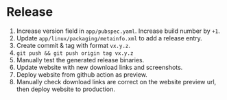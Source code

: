 # Release

1. Increase version field in `app/pubspec.yaml`. Increase build number by `+1`.
1. Update `app/linux/packaging/metainfo.xml` to add a release entry.
1. Create commit & tag with format `vx.y.z`.
1. `git push && git push origin tag vx.y.z`
1. Manually test the generated release binaries.
1. Update website with new download links and screenshots.
1. Deploy website from github action as preview.
1. Manually check download links are correct on the website preview url, then deploy website to production.
